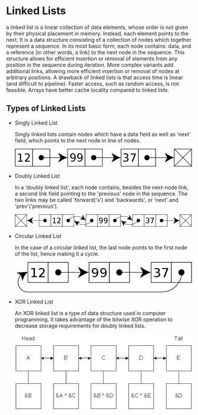 # Linked Lists
a linked list is a linear collection of data elements, whose order is not given by their physical placement in memory. Instead, each element points to the next. It is a data structure consisting of a collection of nodes which together represent a sequence. In its most basic form, each node contains: data, and a reference (in other words, a link) to the next node in the sequence. This structure allows for efficient insertion or removal of elements from any position in the sequence during iteration. More complex variants add additional links, allowing more efficient insertion or removal of nodes at arbitrary positions. A drawback of linked lists is that access time is linear (and difficult to pipeline). Faster access, such as random access, is not feasible. Arrays have better cache locality compared to linked lists.

## Types of Linked Lists
- Singly Linked List
   
    Singly linked lists contain nodes which have a data field as well as 'next' field, which points to the next node in line of nodes.

    ![Singly Linked List Visual](/resources/singly-linked-list.png)

- Doubly Linked List
   
    In a 'doubly linked list', each node contains, besides the next-node link, a second link field pointing to the 'previous' node in the sequence. The two links may be called 'forward('s') and 'backwards', or 'next' and 'prev'('previous').



    ![Doubly Linked List Visual](/resources/doubly-linked-list.png)

- Circular Linked List
   
    In the case of a circular linked list, the last node points to the first node of the list, hence making it a cycle.

    ![Circular Linked List Visual](/resources/circular-linked-list.png)

- XOR Linked List
   
    An XOR linked list is a type of data structure used in computer programming. It takes advantage of the bitwise XOR operation to decrease storage requirements for doubly linked lists.

    ![XOR Linked List Visual](/resources/XOR-linked-list.png)